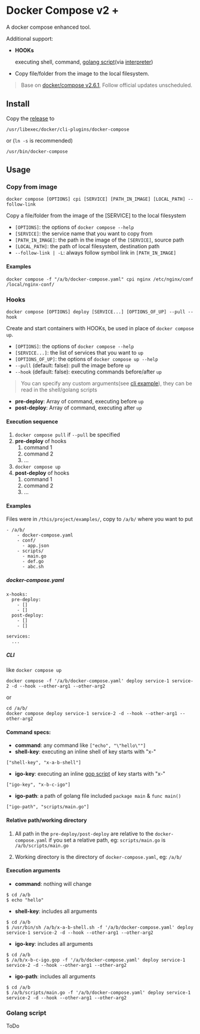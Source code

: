 # Docker Compose v2 +

A docker compose enhanced tool. 

Additional support: 

- **HOOKs**

  executing shell, command, [golang script](https://github.com/goplus/gop
  )(via [interpreter](https://github.com/goplus/igop))

- Copy file/folder from the image to the local filesystem.


> Base on [docker/compose v2.6.1](https://github.com/docker/compose), Follow official updates unscheduled.

## Install

Copy the [release](https://github.com/fly-studio/docker-compose/releases) to 
```
/usr/libexec/docker/cli-plugins/docker-compose 
```

or (`ln -s` is recommended)

```
/usr/bin/docker-compose
```

## Usage

### Copy from image

```
docker compose [OPTIONS] cpi [SERVICE] [PATH_IN_IMAGE] [LOCAL_PATH] --follow-link
```

Copy a file/folder from the image of the [SERVICE] to the local filesystem

- `[OPTIONS]`: the options of `docker compose --help`
- `[SERVICE]`: the service name that you want to copy from
- `[PATH_IN_IMAGE]`: the path in the image of the `[SERVICE]`, source path
- `[LOCAL_PATH]`: the path of local filesystem, destination path
- `--follow-link | -L`: always follow symbol link in `[PATH_IN_IMAGE]`

#### Examples

```
docker compose -f "/a/b/docker-compose.yaml" cpi nginx /etc/nginx/conf /local/nginx-conf/
```

### Hooks

```
docker compose [OPTIONS] deploy [SERVICE...] [OPTIONS_OF_UP] --pull --hook
```

Create and start containers with HOOKs, be used in place of `docker compose up`.

- `[OPTIONS]`: the options of `docker compose --help`
- `[SERVICE...]`: the list of services that you want to `up`
- `[OPTIONS_OF_UP]`: the options of `docker compose up --help`
- `--pull` (default: false): pull the image before `up`
- `--hook` (default: false): executing commands before/after `up`

> You can specify any custom arguments(see [cli example](#CLI)), they can be read in the shell/golang scripts

- **pre-deploy**: Array of command, executing before `up`
- **post-deploy**: Array of command, executing after `up`

#### Execution sequence

1. `docker compose pull` if `--pull` be specified
2. **pre-deploy** of hooks
   1. command 1
   2. command 2
   3. ...
3. `docker compose up`
4. **post-deploy** of hooks
    1. command 1
    2. command 2
    3. ...

#### Examples

Files were in `/this/project/examples/`, copy to `/a/b/` where you want to put

```
- /a/b/
    - docker-compose.yaml
    - conf/
      - app.json
    - scripts/
      - main.go
      - def.go
      - abc.sh
```

##### docker-compose.yaml

```
x-hooks:
  pre-deploy:
    - []
    - []
  post-deploy:
    - []
    - []

services:
  ...
```

##### CLI

like `docker compose up`

```
docker compose -f '/a/b/docker-compose.yaml' deploy service-1 service-2 -d --hook --other-arg1 --other-arg2
```
or
```
cd /a/b/
docker compose deploy service-1 service-2 -d --hook --other-arg1 --other-arg2
```

#### Command specs:

- **command**: any command like `["echo", "\"hello\""]`
- **shell-key**: executing an inline shell of key starts with "x-"
```
["shell-key", "x-a-b-shell"]
```
- **igo-key**: executing an inline [gop script](https://goplus.org/) of key starts with "x-"
```
["igo-key", "x-b-c-igo"]
```
- **igo-path**: a path of golang file included `package main` & `func main()`
```
["igo-path", "scripts/main.go"]
```

#### Relative path/working directory

1. All path in the `pre-deploy/post-deploy` are relative to the `docker-compose.yaml` if you set a relative path, eg: `scripts/main.go` is `/a/b/scripts/main.go`

2. Working directory is the directory of `docker-compose.yaml`, eg: `/a/b/`

#### Execution arguments

- **command**: nothing will change

```
$ cd /a/b
$ echo "hello"
```

- **shell-key**: includes all arguments

```
$ cd /a/b
$ /usr/bin/sh /a/b/x-a-b-shell.sh -f '/a/b/docker-compose.yaml' deploy service-1 service-2 -d --hook --other-arg1 --other-arg2
```

- **igo-key**: includes all arguments
 
```
$ cd /a/b 
$ /a/b/x-b-c-igo.gop -f '/a/b/docker-compose.yaml' deploy service-1 service-2 -d --hook --other-arg1 --other-arg2
```

- **igo-path**: includes all arguments

```
$ cd /a/b 
$ /a/b/scripts/main.go -f '/a/b/docker-compose.yaml' deploy service-1 service-2 -d --hook --other-arg1 --other-arg2
```

### Golang script

ToDo
